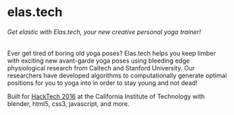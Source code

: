 # elas.tech
###### Get elastic with Elas.tech, your new creative personal yoga trainer!

Ever get tired of boring old yoga poses? Elas.tech helps you keep limber with exciting new avant-garde yoga poses using bleeding edge physiological research from Caltech and Stanford University. Our researchers have developed algorithms to computationally generate optimal positions for you to yoga into in order to stay young and not dead!

Built for [HackTech 2016](http://hacktech.io/) at the California Institute of Technology with blender, html5, css3, javascript, and more.

